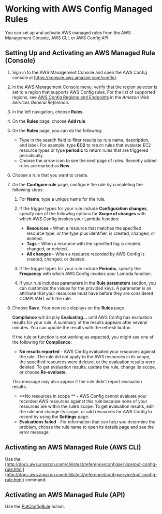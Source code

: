 # Working with AWS Config Managed Rules<a name="managing-aws-managed-rules"></a>

You can set up and activate AWS managed rules from the AWS Management Console, AWS CLI, or AWS Config API\.

## Setting Up and Activating an AWS Managed Rule \(Console\)<a name="setup-activate-managed-rule-console"></a>

1. Sign in to the AWS Management Console and open the AWS Config console at [https://console\.aws\.amazon\.com/config/](https://console.aws.amazon.com/config/)\.

1. In the AWS Management Console menu, verify that the region selector is set to a region that supports AWS Config rules\. For the list of supported regions, see [AWS Config Regions and Endpoints](https://docs.aws.amazon.com/general/latest/gr/rande.html#awsconfig_region) in the *Amazon Web Services General Reference*\. 

1. In the left navigation, choose **Rules**\. 

1. On the **Rules** page, choose **Add rule**\. 

1. On the **Rules** page, you can do the following:
   + Type in the search field to filter results by rule name, description, and label\. For example, type **EC2** to return rules that evaluate EC2 resource types or type **periodic** to return rules that are triggered periodically\.
   + Choose the arrow icon to see the next page of rules\. Recently added rules are marked as **New**\. 

1. Choose a rule that you want to create\.

1. On the **Configure rule** page, configure the rule by completing the following steps:

   1. For **Name**, type a unique name for the rule\.

   1. If the trigger types for your rule include **Configuration changes**, specify one of the following options for **Scope of changes** with which AWS Config invokes your Lambda function:
      +  **Resources** – When a resource that matches the specified resource type, or the type plus identifier, is created, changed, or deleted\.
      +  **Tags** – When a resource with the specified tag is created, changed, or deleted\.
      +  **All changes** – When a resource recorded by AWS Config is created, changed, or deleted\.

   1. If the trigger types for your rule include **Periodic**, specify the **Frequency** with which AWS Config invokes your Lambda function\.

   1. If your rule includes parameters in the **Rule parameters** section, you can customize the values for the provided keys\. A parameter is an attribute that your resources must have before they are considered COMPLIANT with the rule\.

1. Choose **Save**\. Your new rule displays on the **Rules** page\.

    **Compliance** will display **Evaluating\.\.\.** until AWS Config has evaluation results for your rule\. A summary of the results appears after several minutes\. You can update the results with the refresh button\.

   If the rule or function is not working as expected, you might see one of the following for **Compliance**: 
   +  **No results reported** \- AWS Config evaluated your resources against the rule\. The rule did not apply to the AWS resources in its scope, the specified resources were deleted, or the evaluation results were deleted\. To get evaluation results, update the rule, change its scope, or choose **Re\-evaluate**\. 

     This message may also appear if the rule didn't report evaluation results\.
   +  **No resources in scope ** \- AWS Config cannot evaluate your recorded AWS resources against this rule because none of your resources are within the rule’s scope\. To get evaluation results, edit the rule and change its scope, or add resources for AWS Config to record by using the **Settings** page\.
   +  **Evaluations failed** \- For information that can help you determine the problem, choose the rule name to open its details page and see the error message\.

## Activating an AWS Managed Rule \(AWS CLI\)<a name="setup-activate-managed-rule-cli"></a>

Use the [http://docs.aws.amazon.com/cli/latest/reference/configservice/put-config-rule.html](http://docs.aws.amazon.com/cli/latest/reference/configservice/put-config-rule.html) command\. 

## Activating an AWS Managed Rule \(API\)<a name="setup-activate-managed-rule-api"></a>

Use the [PutConfigRule](https://docs.aws.amazon.com/config/latest/APIReference/API_PutConfigRule.html) action\. 